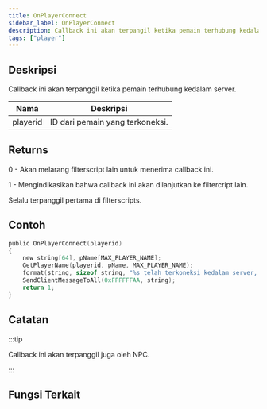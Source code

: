 ```yaml
---
title: OnPlayerConnect
sidebar_label: OnPlayerConnect
description: Callback ini akan terpangil ketika pemain terhubung kedalam server.
tags: ["player"]
---
```


## Deskripsi

Callback ini akan terpanggil ketika pemain terhubung kedalam server.

| Nama     | Deskripsi                       |
| -------- | ------------------------------- |
| playerid | ID dari pemain yang terkoneksi. |

## Returns

0 - Akan melarang filterscript lain untuk menerima callback ini.

1 - Mengindikasikan bahwa callback ini akan dilanjutkan ke filtercript lain.

Selalu terpanggil pertama di filterscripts.

## Contoh

```c
public OnPlayerConnect(playerid)
{
    new string[64], pName[MAX_PLAYER_NAME];
    GetPlayerName(playerid, pName, MAX_PLAYER_NAME);
    format(string, sizeof string, "%s telah terkoneksi kedalam server, selamat datang!", pName);
    SendClientMessageToAll(0xFFFFFFAA, string);
    return 1;
}
```

## Catatan

:::tip

Callback ini akan terpanggil juga oleh NPC.

:::

## Fungsi Terkait
